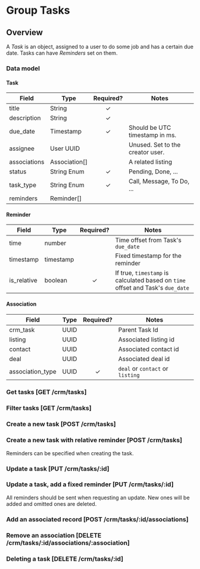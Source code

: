 # Group Tasks

## Overview
A _Task_ is an object, assigned to a user to do some job and has a certain due date. Tasks can have _Reminders_ set on them.

### Data model

#### Task

| Field        | Type          | Required? | Notes                            |
|--------------|---------------|:---------:|----------------------------------|
| title        | String        | ✓         |                                  |
| description  | String        | ✓         |                                  |
| due_date     | Timestamp     | ✓         | Should be UTC timestamp in ms.   |
| assignee     | User UUID     |           | Unused. Set to the creator user. |
| associations | Association[] |           | A related listing                |
| status       | String Enum   | ✓         | Pending, Done, ...               |
| task_type    | String Enum   | ✓         | Call, Message, To Do, ...        |
| reminders    | Reminder[]    |           |                                  |

#### Reminder

| Field       | Type      | Required? | Notes                                                                           |
|-------------|-----------|:---------:|---------------------------------------------------------------------------------|
| time        | number    |           | Time offset from Task's `due_date`                                              |
| timestamp   | timestamp |           | Fixed timestamp for the reminder                                                |
| is_relative | boolean   | ✓         | If true, `timestamp` is calculated based on `time` offset and Task's `due_date` |

#### Association

| Field            | Type      | Required? | Notes                            |
|------------------|-----------|:---------:|----------------------------------|
| crm_task         | UUID      |           | Parent Task Id                   |
| listing          | UUID      |           | Associated listing id            |
| contact          | UUID      |           | Associated contact id            |
| deal             | UUID      |           | Associated deal id               |
| association_type | UUID      | ✓         | `deal` or `contact` or `listing` |

### Get tasks [GET /crm/tasks]
<!-- include(tests/task/getForUser.md) -->

### Filter tasks [GET /crm/tasks]
<!-- include(tests/task/filterByContact.md) -->

### Create a new task [POST /crm/tasks]
<!-- include(tests/task/create.md) -->

### Create a new task with relative reminder [POST /crm/tasks]

Reminders can be specified when creating the task.

<!-- include(tests/task/createAnotherTaskWithRelativeReminder.md) -->

### Update a task [PUT /crm/tasks/:id]
<!-- include(tests/task/updateContact.md) -->

### Update a task, add a fixed reminder [PUT /crm/tasks/:id]

All reminders should be sent when requesting an update. New ones will be added and omitted ones are deleted.

<!-- include(tests/task/addFixedReminder.md) -->

### Add an associated record [POST /crm/tasks/:id/associations]
<!-- include(tests/task/addContactAssociation.md) -->

### Remove an association [DELETE /crm/tasks/:id/associations/:association]
<!-- include(tests/task/removeContactAssociation.md) -->

### Deleting a task [DELETE /crm/tasks/:id]
<!-- include(tests/task/remove.md) -->
